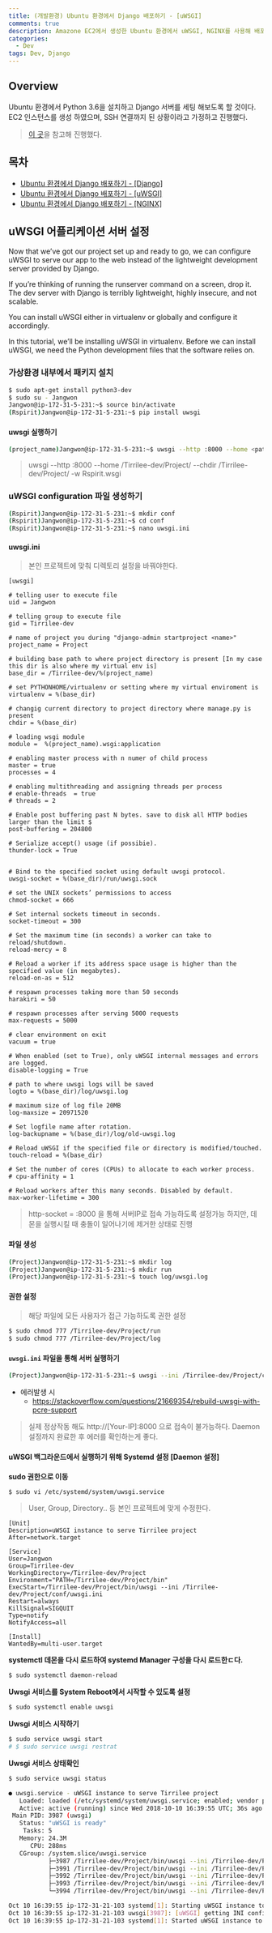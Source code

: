 ```yaml
---
title: (개발환경) Ubuntu 환경에서 Django 배포하기 - [uWSGI]
comments: true
description: Amazone EC2에서 생성한 Ubuntu 환경에서 uWSGI, NGINX를 사용해 배포하는 과정이다.
categories:
  - Dev
tags: Dev, Django
---
```


## Overview

Ubuntu 환경에서 Python 3.6을 설치하고 Django 서버를 세팅 해보도록 할 것이다. EC2 인스턴스를 생성 하였으며, SSH 연결까지 된 상황이라고 가정하고 진행했다.

> [이 곳](https://medium.freecodecamp.org/django-uwsgi-nginx-postgresql-setup-on-aws-ec2-ubuntu16-04-with-python-3-6-6c58698ae9d3)을 참고해 진행했다.

## 목차

- [Ubuntu 환경에서 Django 배포하기 - [Django]](<http://jangwon.io/dev/2018/10/08/(%EA%B0%9C%EB%B0%9C%ED%99%98%EA%B2%BD)-Ubuntu-%ED%99%98%EA%B2%BD%EC%97%90%EC%84%9C-Django-%EB%B0%B0%ED%8F%AC%ED%95%98%EA%B8%B0-Django-%EC%84%A4%EC%A0%95/>)
- [Ubuntu 환경에서 Django 배포하기 - [uWSGI]](<http://jangwon.io/dev/2018/10/10/(%EA%B0%9C%EB%B0%9C%ED%99%98%EA%B2%BD)-Ubuntu-%ED%99%98%EA%B2%BD%EC%97%90%EC%84%9C-Django-%EB%B0%B0%ED%8F%AC%ED%95%98%EA%B8%B0-Uwsgi-%EC%84%A4%EC%A0%95/>)
- [Ubuntu 환경에서 Django 배포하기 - [NGINX]](<http://jangwon.io/dev/2018/10/13/(%EA%B0%9C%EB%B0%9C%ED%99%98%EA%B2%BD)-Ubuntu-%ED%99%98%EA%B2%BD%EC%97%90%EC%84%9C-Django-%EB%B0%B0%ED%8F%AC%ED%95%98%EA%B8%B0-NGINX-%EC%84%A4%EC%A0%95/>)

## uWSGI 어플리케이션 서버 설정

Now that we’ve got our project set up and ready to go, we can configure uWSGI to serve our app to the web instead of the lightweight development server provided by Django.

If you’re thinking of running the runserver command on a screen, drop it. The dev server with Django is terribly lightweight, highly insecure, and not scalable.

You can install uWSGI either in virtualenv or globally and configure it accordingly.

In this tutorial, we’ll be installing uWSGI in virtualenv. Before we can install uWSGI, we need the Python development files that the software relies on.

### 가상환경 내부에서 패키지 설치

```bash
$ sudo apt-get install python3-dev
$ sudo su - Jangwon
Jangwon@ip-172-31-5-231:~$ source bin/activate
(Rspirit)Jangwon@ip-172-31-5-231:~$ pip install uwsgi
```

#### uwsgi 실행하기

```bash
(project_name)Jangwon@ip-172-31-5-231:~$ uwsgi --http :8000 --home <path-to-virtualenv> --chdir <path-to-manage.py-dir> -w <project-name>.wsgi
```

> uwsgi --http :8000 --home /Tirrilee-dev/Project/ --chdir /Tirrilee-dev/Project/ -w Rspirit.wsgi

### uWSGI configuration 파일 생성하기

```bash
(Rspirit)Jangwon@ip-172-31-5-231:~$ mkdir conf
(Rspirit)Jangwon@ip-172-31-5-231:~$ cd conf
(Rspirit)Jangwon@ip-172-31-5-231:~$ nano uwsgi.ini
```

#### uwsgi.ini

> 본인 프로젝트에 맞춰 디렉토리 설정을 바꿔야한다.

```
[uwsgi]

# telling user to execute file
uid = Jangwon

# telling group to execute file
gid = Tirrilee-dev

# name of project you during "django-admin startproject <name>"
project_name = Project

# building base path to where project directory is present [In my case this dir is also where my virtual env is]
base_dir = /Tirrilee-dev/%(project_name)

# set PYTHONHOME/virtualenv or setting where my virtual enviroment is
virtualenv = %(base_dir)

# changig current directory to project directory where manage.py is present
chdir = %(base_dir)

# loading wsgi module
module =  %(project_name).wsgi:application

# enabling master process with n numer of child process
master = true
processes = 4

# enabling multithreading and assigning threads per process
# enable-threads  = true
# threads = 2

# Enable post buffering past N bytes. save to disk all HTTP bodies larger than the limit $
post-buffering = 204800

# Serialize accept() usage (if possibie).
thunder-lock = True


# Bind to the specified socket using default uwsgi protocol.
uwsgi-socket = %(base_dir)/run/uwsgi.sock

# set the UNIX sockets’ permissions to access
chmod-socket = 666

# Set internal sockets timeout in seconds.
socket-timeout = 300

# Set the maximum time (in seconds) a worker can take to reload/shutdown.
reload-mercy = 8

# Reload a worker if its address space usage is higher than the specified value (in megabytes).
reload-on-as = 512

# respawn processes taking more than 50 seconds
harakiri = 50

# respawn processes after serving 5000 requests
max-requests = 5000

# clear environment on exit
vacuum = true

# When enabled (set to True), only uWSGI internal messages and errors are logged.
disable-logging = True

# path to where uwsgi logs will be saved
logto = %(base_dir)/log/uwsgi.log

# maximum size of log file 20MB
log-maxsize = 20971520

# Set logfile name after rotation.
log-backupname = %(base_dir)/log/old-uwsgi.log

# Reload uWSGI if the specified file or directory is modified/touched.
touch-reload = %(base_dir)

# Set the number of cores (CPUs) to allocate to each worker process.
# cpu-affinity = 1

# Reload workers after this many seconds. Disabled by default.
max-worker-lifetime = 300
```

> http-socket = :8000 을 통해 서버IP로 접속 가능하도록 설정가능 하지만, 데몬을 실행시킬 때 충돌이 일어나기에 제거한 상태로 진행

#### 파일 생성

```bash
(Project)Jangwon@ip-172-31-5-231:~$ mkdir log
(Project)Jangwon@ip-172-31-5-231:~$ mkdir run
(Project)Jangwon@ip-172-31-5-231:~$ touch log/uwsgi.log
```

#### 권한 설정

> 해당 파일에 모든 사용자가 접근 가능하도록 권한 설정

```bash
$ sudo chmod 777 /Tirrilee-dev/Project/run
$ sudo chmod 777 /Tirrilee-dev/Project/log
```

#### `uwsgi.ini` 파일을 통해 서버 실행하기

```bash
(Project)Jangwon@ip-172-31-5-231:~$ uwsgi --ini /Tirrilee-dev/Project/conf/uwsgi.ini
```

- 에러발생 시
  - https://stackoverflow.com/questions/21669354/rebuild-uwsgi-with-pcre-support

> 실제 정상작동 해도 http://[Your-IP]:8000 으로 접속이 불가능하다. Daemon 설정까지 완료한 후 에러를 확인하는게 좋다.

#### uWSGI 백그라운드에서 실행하기 위해 Systemd 설정 [Daemon 설정]

**sudo 권한으로 이동**

```bash
$ sudo vi /etc/systemd/system/uwsgi.service
```

> User, Group, Directory.. 등 본인 프로젝트에 맞게 수정한다.

```
[Unit]
Description=uWSGI instance to serve Tirrilee project
After=network.target

[Service]
User=Jangwon
Group=Tirrilee-dev
WorkingDirectory=/Tirrilee-dev/Project
Environment="PATH=/Tirrilee-dev/Project/bin"
ExecStart=/Tirrilee-dev/Project/bin/uwsgi --ini /Tirrilee-dev/Project/conf/uwsgi.ini
Restart=always
KillSignal=SIGQUIT
Type=notify
NotifyAccess=all

[Install]
WantedBy=multi-user.target
```

**systemctl 데몬을 다시 로드하여 systemd Manager 구성을 다시 로드한ㄷ다.**

```bash
$ sudo systemctl daemon-reload
```

**Uwsgi 서비스를 System Reboot에서 시작할 수 있도록 설정**

```bash
$ sudo systemctl enable uwsgi
```

**Uwsgi 서비스 시작하기**

```bash
$ sudo service uwsgi start
# $ sudo service uwsgi restrat
```

**Uwsgi 서비스 상태확인**

```bash
$ sudo service uwsgi status
```

```bash
● uwsgi.service - uWSGI instance to serve Tirrilee project
   Loaded: loaded (/etc/systemd/system/uwsgi.service; enabled; vendor preset: enabled)
   Active: active (running) since Wed 2018-10-10 16:39:55 UTC; 36s ago
 Main PID: 3987 (uwsgi)
   Status: "uWSGI is ready"
    Tasks: 5
   Memory: 24.3M
      CPU: 288ms
   CGroup: /system.slice/uwsgi.service
           ├─3987 /Tirrilee-dev/Project/bin/uwsgi --ini /Tirrilee-dev/Project/conf/uwsgi.ini
           ├─3991 /Tirrilee-dev/Project/bin/uwsgi --ini /Tirrilee-dev/Project/conf/uwsgi.ini
           ├─3992 /Tirrilee-dev/Project/bin/uwsgi --ini /Tirrilee-dev/Project/conf/uwsgi.ini
           ├─3993 /Tirrilee-dev/Project/bin/uwsgi --ini /Tirrilee-dev/Project/conf/uwsgi.ini
           └─3994 /Tirrilee-dev/Project/bin/uwsgi --ini /Tirrilee-dev/Project/conf/uwsgi.ini

Oct 10 16:39:55 ip-172-31-21-103 systemd[1]: Starting uWSGI instance to serve updateMe project...
Oct 10 16:39:55 ip-172-31-21-103 uwsgi[3987]: [uWSGI] getting INI configuration from /Tirrilee-dev/Project/conf/uwsgi.ini
Oct 10 16:39:55 ip-172-31-21-103 systemd[1]: Started uWSGI instance to serve updateMe project.
```
